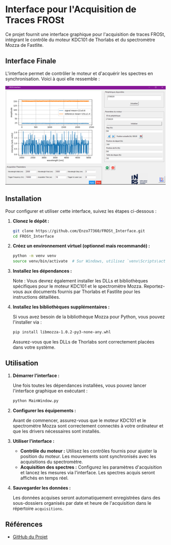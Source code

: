 # Interface pour l'Acquisition de Traces FROSt

Ce projet fournit une interface graphique pour l'acquisition de traces FROSt, intégrant le contrôle du moteur KDC101 de Thorlabs et du spectromètre Mozza de Fastlite.

## Interface Finale

L'interface permet de contrôler le moteur et d'acquérir les spectres en synchronisation. Voici à quoi elle ressemble :

![Interface FROSt](images/interface_frost.png)

## Installation

Pour configurer et utiliser cette interface, suivez les étapes ci-dessous :

1. **Clonez le dépôt :**

   ```bash
   git clone https://github.com/Enzo77360/FROSt_Interface.git
   cd FROSt_Interface
   ```

2. **Créez un environnement virtuel (optionnel mais recommandé) :**

   ```bash
   python -m venv venv
   source venv/bin/activate  # Sur Windows, utilisez `venv\Scripts\activate`
   ```

3. **Installez les dépendances :**

   Note : Vous devrez également installer les DLLs et bibliothèques spécifiques pour le moteur KDC101 et le spectromètre Mozza. Reportez-vous aux documents fournis par Thorlabs et Fastlite pour les instructions détaillées.

4. **Installez les bibliothèques supplémentaires :**

   Si vous avez besoin de la bibliothèque Mozza pour Python, vous pouvez l'installer via :

   ```bash
   pip install libmozza-1.0.2-py3-none-any.whl
   ```

   Assurez-vous que les DLLs de Thorlabs sont correctement placées dans votre système.

## Utilisation

1. **Démarrer l'interface :**

   Une fois toutes les dépendances installées, vous pouvez lancer l'interface graphique en exécutant :

   ```bash
   python MainWindow.py
   ```

2. **Configurer les équipements :**

   Avant de commencer, assurez-vous que le moteur KDC101 et le spectromètre Mozza sont correctement connectés à votre ordinateur et que les drivers nécessaires sont installés.

3. **Utiliser l'interface :**

   - **Contrôle du moteur :** Utilisez les contrôles fournis pour ajuster la position du moteur. Les mouvements sont synchronisés avec les acquisitions du spectromètre.
   - **Acquisition des spectres :** Configurez les paramètres d'acquisition et lancez les mesures via l'interface. Les spectres acquis seront affichés en temps réel.

4. **Sauvegarder les données :**

   Les données acquises seront automatiquement enregistrées dans des sous-dossiers organisés par date et heure de l'acquisition dans le répertoire `acquisitions`.

## Références

- [GitHub du Projet](https://github.com/Enzo77360/FROSt_Interface)


